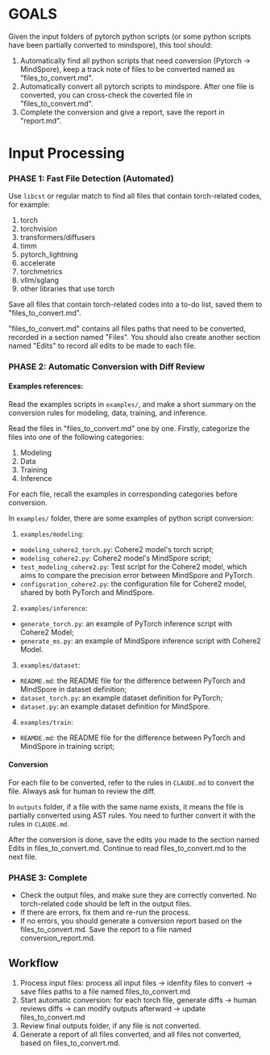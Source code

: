 # GOALS

Given the input folders of pytorch python scripts (or some python scripts have been partially converted to mindspore), this tool should:
1. Automatically find all python scripts that need conversion (Pytorch -> MindSpore), keep a track note of files to be converted named as "files_to_convert.md". 
2. Automatically convert all pytorch scripts to mindspore. After one file is converted, you can cross-check the coverted file in "files_to_convert.md". 
3. Complete the conversion and give a report, save the report in "report.md".


# Input Processing 

### PHASE 1: Fast File Detection (Automated)

Use `libcst` or regular match to find all files that contain torch-related codes, for example:
1. torch
2. torchvision
3. transformers/diffusers
4. timm
5. pytorch_lightning
6. accelerate
7. torchmetrics
8. vllm/sglang
9. other libraries that use torch

Save all files that contain torch-related codes into a to-do list, saved them to "files_to_convert.md".

"files_to_convert.md" contains all files paths that need to be converted, recorded in a section named "Files". You should also create another section named "Edits" to record all edits to be made to each file.

### PHASE 2: Automatic Conversion with Diff Review

#### Examples references:

Read the examples scripts in `examples/`, and make a short summary on the conversion rules for modeling, data, training, and inference.

Read the files in "files_to_convert.md" one by one. Firstly, categorize the files into one of the following categories:
1. Modeling
2. Data
3. Training
4. Inference

For each file, recall the examples in corresponding categories before conversion.


In `examples/` folder, there are some examples of python script conversion:
1. `examples/modeling`:
- `modeling_cohere2_torch.py`: Cohere2 model's torch script;
- `modeling_cohere2.py`: Cohere2 model's MindSpore script;
- `test_modeling_cohere2.py`: Test script for the Cohere2 model, which aims to compare the precision error between MindSpore and PyTorch.
- `configuration_cohere2.py`: the configuration file for Cohere2 model, shared by both PyTorch and MindSpore.

2. `examples/inference`:
- `generate_torch.py`: an example of PyTorch inference script with Cohere2 Model;
- `generate_ms.py`: an example of MindSpore inference script with Cohere2 Model.

3. `examples/dataset`:
- `README.md`: the README file for the difference between PyTorch and MindSpore in dataset definition;
- `dataset_torch.py`: an example dataset definition for PyTorch;
- `dataset.py`: an example dataset definition for MindSpore.

4. `examples/train`:
- `REAMDE.md`: the README file for the difference between PyTorch and MindSpore in training script;

#### Conversion 

For each file to be converted, refer to the rules in `CLAUDE.md` to convert the file. Always ask for human to review the diff.

In `outputs` folder, if a file with the same name exists, it means the file is partially converted using AST rules. You need to further convert it with the rules in `CLAUDE.md`.

After the conversion is done, save the edits you made to the section named Edits in files_to_convert.md. Continue to read files_to_convert.md to the next file.

### PHASE 3: Complete

- Check the output files, and make sure they are correctly converted. No torch-related code should be left in the output files.
- If there are errors, fix them and re-run the process.
- If no errors, you should generate a conversion report based on the files_to_convert.md. Save the report to a file named conversion_report.md.



## Workflow

1. Process input files: process all input files  → idenfity files to convert  → save files paths to a file named files_to_convert.md
2. Start automatic conversion: for each torch file, generate diffs → human reviews diffs → can modify outputs afterward  → update files_to_convert.md
3. Review final outputs folder, if any file is not converted.
4. Generate a report of all files converted, and all files not converted, based on files_to_convert.md.